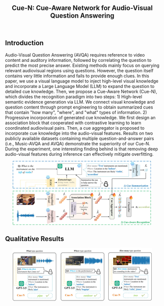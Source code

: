 <div align="center">

<h2 class="papername"> 
  Cue-N: Cue-Aware Network for Audio-Visual Question Answering 
</h2>


<br>
</div>

## Introduction
<p align="left">
Audio-Visual Question Answering (AVQA) requires reference to video content and auditory information, followed by correlating the question to predict the most precise answer. Existing methods mainly focus on querying relevant audiovisual regions using questions. However, the question itself contains very little information and fails to provide enough clues. In this paper, we use a visual language model to inject high-level visual knowledge and incorporate a Large Language Model (LLM) to expand the question to detailed cue knowledge. Then, we propose a Cue-Aware Network (Cue-N), which divides the recognition paradigm into two steps: 1) High-level semantic evidence generation via LLM. We connect visual knowledge and question content through prompt engineering to obtain summarized cues that contain "how many", "where", and "what" types of information. 2) Progressive incorporation of generated cue knowledge. We first design an association block that cooperated with contrastive learning to learn coordinated audiovisual pairs. Then, a cue aggregator is proposed to incorporate cue knowledge into the audio-visual features. Results on two publicly available datasets containing multiple question-and-answer pairs (i.e., Music-AVQA and AVQA) demonstrate the superiority of our Cue-N. During the experiment, one interesting finding behind is that removing deep audio-visual features during inference can effectively mitigate overfitting.
</p>

<div align="center">
<img src='assets/framework.jpg' width='90%'>
</div>

## Qualitative Results
<div align="center">
<img src='assets/qr.jpg' width='90%'>
</div>
